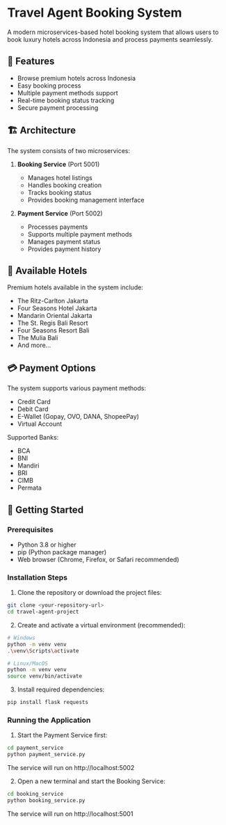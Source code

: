 # Travel Agent Booking System

A modern microservices-based hotel booking system that allows users to book luxury hotels across Indonesia and process payments seamlessly.

## 🌟 Features

- Browse premium hotels across Indonesia
- Easy booking process
- Multiple payment methods support
- Real-time booking status tracking
- Secure payment processing

## 🏗️ Architecture

The system consists of two microservices:

1. **Booking Service** (Port 5001)
   - Manages hotel listings
   - Handles booking creation
   - Tracks booking status
   - Provides booking management interface

2. **Payment Service** (Port 5002)
   - Processes payments
   - Supports multiple payment methods
   - Manages payment status
   - Provides payment history

## 🏨 Available Hotels

Premium hotels available in the system include:
- The Ritz-Carlton Jakarta
- Four Seasons Hotel Jakarta
- Mandarin Oriental Jakarta
- The St. Regis Bali Resort
- Four Seasons Resort Bali
- The Mulia Bali
- And more...

## 💳 Payment Options

The system supports various payment methods:
- Credit Card
- Debit Card
- E-Wallet (Gopay, OVO, DANA, ShopeePay)
- Virtual Account

Supported Banks:
- BCA
- BNI
- Mandiri
- BRI
- CIMB
- Permata

## 🚀 Getting Started

### Prerequisites
- Python 3.8 or higher
- pip (Python package manager)
- Web browser (Chrome, Firefox, or Safari recommended)

### Installation Steps

1. Clone the repository or download the project files:
```bash
git clone <your-repository-url>
cd travel-agent-project
```

2. Create and activate a virtual environment (recommended):
```bash
# Windows
python -m venv venv
.\venv\Scripts\activate

# Linux/MacOS
python -m venv venv
source venv/bin/activate
```

3. Install required dependencies:
```bash
pip install flask requests
```

### Running the Application

1. Start the Payment Service first:
```bash
cd payment_service
python payment_service.py
```
The service will run on http://localhost:5002

2. Open a new terminal and start the Booking Service:
```bash
cd booking_service
python booking_service.py
```
The service will run on http://localhost:5001
